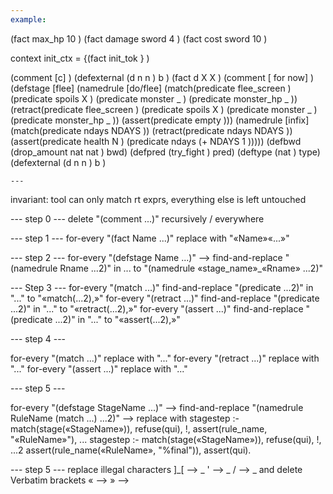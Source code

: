 ```yaml
---
example:
```
(fact max_hp 10 ) (fact damage sword  4 ) (fact cost sword  10 )

context init_ctx = {(fact init_tok } )

(comment  [c]  )
(defexternal (d  n  n  ) b )
(fact d X X ) (comment  [ for now]  )
(defstage [flee]
  (namedrule [do/flee]
	     (match(predicate  flee_screen  )
		   (predicate  spoils  X )
		   (predicate  monster  _   )
		   (predicate  monster_hp  _   ))
	     (retract(predicate  flee_screen  )
		     (predicate  spoils  X )
		     (predicate  monster  _   )
		     (predicate  monster_hp  _   ))
	     (assert(predicate  empty  )))
  (namedrule [infix]
	     (match(predicate  ndays  NDAYS ))
	     (retract(predicate  ndays  NDAYS ))
	     (assert(predicate  health  N )
		    (predicate ndays (+  NDAYS 1    )))))
(defbwd (drop_amount  nat  nat  ) bwd)
(defpred (try_fight  ) pred)
(deftype (nat  ) type)
(defexternal (d  n  n  ) b )
```
---
```


invariant: tool can only match rt exprs, everything else is left untouched

--- step 0 ---
delete "(comment ...)" recursively / everywhere

--- step 1 ---
for-every "(fact Name ...)" replace with "«Name»«...»"

--- step 2 ---
for-every "(defstage Name ...)" -->
  find-and-replace "(namedrule Rname ...2)" in ... to "(namedrule «stage_name»_«Rname» ...2)"

--- Step 3 ---
for-every "(match ...)" find-and-replace "(predicate ...2)" in "..." to "«match(...2),»"
for-every "(retract ...)" find-and-replace "(predicate ...2)" in "..." to "«retract(...2),»"
for-every "(assert ...)" find-and-replace "(predicate ...2)" in "..." to "«assert(...2),»"

--- step 4 ---

for-every "(match ...)" replace with "..."
for-every "(retract ...)" replace with "..."
for-every "(assert ...)" replace with "..."

--- step 5 ---

for-every "(defstage StageName ...)" --> 
  find-and-replace "(namedrule RuleName (match ...) ...2)" --> replace with
stagestep :-
  match(stage(«StageName»)),
  refuse(qui),
  !,
  assert(rule_name, "«RuleName»"),
  ...
stagestep :-
  match(stage(«StageName»)),
  refuse(qui),
  !,
  ...2
  assert(rule_name(«RuleName», "%final")),
  assert(qui).

--- step 5 ---
replace illegal characters 
 ]_[ --> _
 '   --> _
 /   --> _
and delete Verbatim brackets
 «   -->
 »   -->
